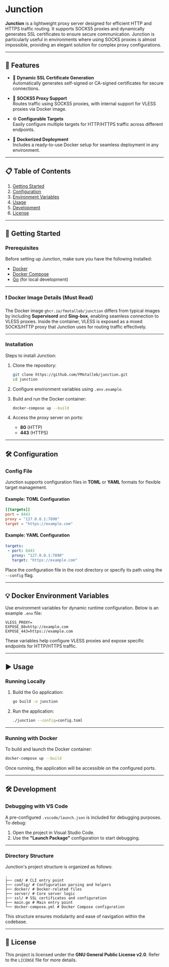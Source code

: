 # Junction

**Junction** is a lightweight proxy server designed for efficient HTTP and HTTPS traffic routing. It supports SOCKS5 proxies and dynamically generates SSL certificates to ensure secure communication. Junction is particularly useful in environments where using SOCKS proxies is almost impossible, providing an elegant solution for complex proxy configurations.

---

## 🌟 **Features**

- 🔐 **Dynamic SSL Certificate Generation**  
   Automatically generates self-signed or CA-signed certificates for secure connections.  

- 🧦 **SOCKS5 Proxy Support**  
   Routes traffic using SOCKS5 proxies, with internal support for VLESS proxies via Docker image.  

- ⚙️ **Configurable Targets**  
   Easily configure multiple targets for HTTP/HTTPS traffic across different endpoints.  

- 🐳 **Dockerized Deployment**  
   Includes a ready-to-use Docker setup for seamless deployment in any environment.  

---

## 📋 **Table of Contents**

1. [Getting Started](#🚀-getting-started)  
2. [Configuration](#🛠-configuration)  
3. [Environment Variables](#💡-docker-environment-variables)  
4. [Usage](#▶️-usage)  
5. [Development](#🛠-development)  
6. [License](#📜-license)  

---

## 🚀 **Getting Started**

### Prerequisites

Before setting up Junction, make sure you have the following installed:

- [Docker](https://www.docker.com/)  
- [Docker Compose](https://docs.docker.com/compose/)  
- [Go](https://golang.org/) (for local development)  

---

### ❗️ **Docker Image Details (Must Read)**

The Docker image `ghcr.io/fmotalleb/junction` differs from typical images by including **Supervisord** and **Sing-box**, enabling seamless connection to VLESS proxies. Inside the container, VLESS is exposed as a mixed SOCKS/HTTP proxy that Junction uses for routing traffic effectively.

---

### Installation

Steps to install Junction:

1. Clone the repository:

   ```bash
   git clone https://github.com/FMotalleb/junction.git
   cd junction
   ```

2. Configure environment variables using `.env.example`.  

3. Build and run the Docker container:

   ```bash
   docker-compose up --build
   ```

4. Access the proxy server on ports:
   - **80** (HTTP)  
   - **443** (HTTPS)  

---

## 🛠 **Configuration**

### Config File

Junction supports configuration files in **TOML** or **YAML** formats for flexible target management.

#### **Example: TOML Configuration**

```toml
[[targets]]
port = 8443
proxy = "127.0.0.1:7890"
target = "https://example.com"
```

#### **Example: YAML Configuration**

```yaml
targets:
 - port: 8443
   proxy: "127.0.0.1:7890"
   target: "https://example.com"
```

Place the configuration file in the root directory or specify its path using the `--config` flag.

---

## 💡 **Docker Environment Variables**

Use environment variables for dynamic runtime configuration. Below is an example `.env` file:

```env
VLESS_PROXY=
EXPOSE_80=http://example.com
EXPOSE_443=https://example.com
```

These variables help configure VLESS proxies and expose specific endpoints for HTTP/HTTPS traffic.

---

## ▶️ **Usage**

### **Running Locally**

1. Build the Go application:

   ```bash
   go build -o junction
   ```

2. Run the application:

   ```bash
   ./junction --config=config.toml
   ```

---

### **Running with Docker**

To build and launch the Docker container:

```bash
docker-compose up --build
```

Once running, the application will be accessible on the configured ports.

---

## 🛠 **Development**

### Debugging with VS Code

A pre-configured `.vscode/launch.json` is included for debugging purposes. To debug:  

1. Open the project in Visual Studio Code.  
2. Use the **"Launch Package"** configuration to start debugging.  

---

### Directory Structure

Junction's project structure is organized as follows:

```
.
├── cmd/ # CLI entry point
├── config/ # Configuration parsing and helpers
├── docker/ # Docker-related files
├── server/ # Core server logic
├── ssl/ # SSL certificates and configuration
├── main.go # Main entry point
└── docker-compose.yml # Docker Compose configuration
```

This structure ensures modularity and ease of navigation within the codebase.

---

## 📜 **License**

This project is licensed under the **GNU General Public License v2.0**. Refer to the `LICENSE` file for more details.  
